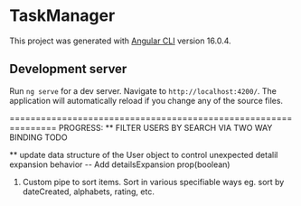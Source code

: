# TaskManager

This project was generated with [Angular CLI](https://github.com/angular/angular-cli) version 16.0.4.

## Development server

Run `ng serve` for a dev server. Navigate to `http://localhost:4200/`. The application will automatically reload if you change any of the source files.

===============================================================
PROGRESS: 
** FILTER USERS BY SEARCH VIA TWO WAY BINDING
TODO

** update data structure of the User object to control unexpected detalil expansion behavior -- Add detailsExpansion prop(boolean)

1. Custom pipe to sort items. Sort in various specifiable ways eg. sort by dateCreated, alphabets, rating, etc.
